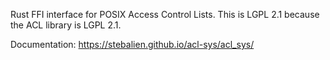 Rust FFI interface for POSIX Access Control Lists. This is LGPL 2.1 because the
ACL library is LGPL 2.1.

Documentation: https://stebalien.github.io/acl-sys/acl_sys/
